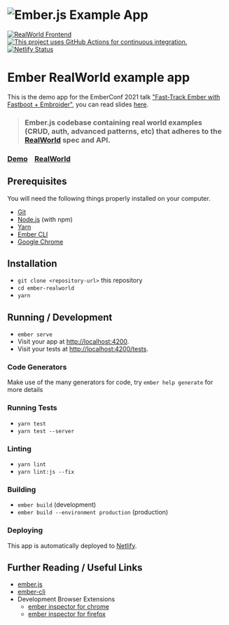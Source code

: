 # ![Ember.js Example App](logo.png)

[![RealWorld Frontend](https://img.shields.io/badge/realworld-frontend-%23783578.svg)](http://realworld.io)
[![This project uses GitHub Actions for continuous integration.](https://github.com/gothinkster/ember-realworld/workflows/CI/badge.svg)](https://github.com/gothinkster/ember-realworld/actions?query=workflow%3ACI)
[![Netlify Status](https://api.netlify.com/api/v1/badges/d113b25f-ae1c-41b1-8bff-0bfa0b9ac594/deploy-status)](https://app.netlify.com/sites/ember-realworld/deploys)

# Ember RealWorld example app

This is the demo app for the EmberConf 2021 talk ["Fast-Track Ember with Fastboot + Embroider"](https://emberconf.com/schedule/day-1_fast-track-ember-with-fastboot--embroider), you can read slides [here](https://slides.com/suchitadoshi1987/fast-track-ember-with-fastboot-embroider).

> ### Ember.js codebase containing real world examples (CRUD, auth, advanced patterns, etc) that adheres to the [RealWorld](https://github.com/gothinkster/realworld-example-apps) spec and API.

### [Demo](https://ember-realworld.herokuapp.com/)&nbsp;&nbsp;&nbsp;&nbsp;[RealWorld](https://github.com/gothinkster/realworld)

## Prerequisites

You will need the following things properly installed on your computer.

- [Git](https://git-scm.com/)
- [Node.js](https://nodejs.org/) (with npm)
- [Yarn](https://yarnpkg.com/)
- [Ember CLI](https://ember-cli.com/)
- [Google Chrome](https://google.com/chrome/)

## Installation

- `git clone <repository-url>` this repository
- `cd ember-realworld`
- `yarn`

## Running / Development

- `ember serve`
- Visit your app at [http://localhost:4200](http://localhost:4200).
- Visit your tests at [http://localhost:4200/tests](http://localhost:4200/tests).

### Code Generators

Make use of the many generators for code, try `ember help generate` for more details

### Running Tests

- `yarn test`
- `yarn test --server`

### Linting

- `yarn lint`
- `yarn lint:js --fix`

### Building

- `ember build` (development)
- `ember build --environment production` (production)

### Deploying

This app is automatically deployed to [Netlify](https://www.netlify.com/).

## Further Reading / Useful Links

- [ember.js](https://emberjs.com/)
- [ember-cli](https://ember-cli.com/)
- Development Browser Extensions
  - [ember inspector for chrome](https://chrome.google.com/webstore/detail/ember-inspector/bmdblncegkenkacieihfhpjfppoconhi)
  - [ember inspector for firefox](https://addons.mozilla.org/en-US/firefox/addon/ember-inspector/)
